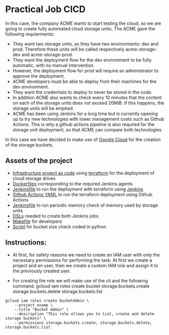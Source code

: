 # Practical Job CICD
In this case, the company ACME wants to start testing the cloud, so we are going to create fully automated cloud storage units. 
The ACME gave the following requierments:

- They want two storage units, as they have two environments: dev and prod. Therefore these units will be called respectively acme-storage-dev and acme-storage-prod.
- They want the deployment flow for the dev environment to be fully automatic, with no manual intervention.
- However, the deployment flow for prod will require an administrator to approve the deployment.
- ACME developers must be able to deploy from their machines for the dev environment.
- They want the credentials to deploy to never be stored in the code.
- In addition ACME also wants to check every 10 minutes that the content on each of the storage units does not exceed 20MiB. If this happens, the storage units will be emptied.
- ACME has been using Jenkins for a long time but is currently opening up to try new technologies with lower management costs such as Github Actions. This is why a github actions pipeline is also required for the storage unit deployment, so that ACME can compare both technologies.

In this case we have decided to make use of [Google Cloud](https://cloud.google.com/) for the creation of the storage buckets. 
## Assets of the project
* [Infrastructure project as code](./infra) using [terraform](https://www.terraform.io/) for the deployment of cloud storage drives
 * [Dockerfiles](./agents) corresponding to the required Jenkins agents
 * [Jenkinsfile](./Jenkinsfile) to run the deployment with terraform using [Jenkins](https://www.jenkins.io/)
 * [Github Actions YAML](./actions_pipeline.yml) to run the terraform deployment using Github Actions
 * [Jenkinsfile](./Jenkinsfile-Storage-Check) to run periodic memory check of memory used by storage units
 * [DSLs](./DSLs) needed to create both Jenkins jobs
 * [Makefile](./Makefile) for developers
 * [Script](./test_gcloudstorage.py) for bucket size check coded in python
 ## Instructions:
 
 * At first, for safety reasons we need to create an IAM user with only the necessary permissions for performing the task:
 At first we create a project and an user, then we create a custom IAM role and assign it to the previously created user.
 - For creating the role we will make use of the cli and the following command:
 gcloud iam roles create bucket
 storage.buckets.create
storage.buckets.delete
storage.buckets.list
```Shell
gcloud iam roles create bucketAdmin \
    --project examp \
    --title "Bucket Admin" \
    --description "This role allows you to list, create and delete storage buckets" \
    --permissions storage.buckets.create, storage.buckets.delete, storage.buckets.list
```
